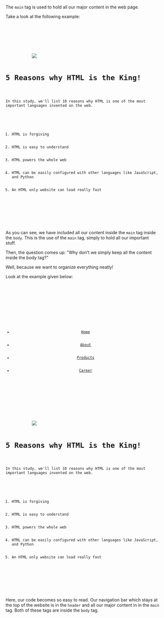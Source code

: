 The `main` tag is used to
hold all our major content
in the web page.

Take a look at the following example:

<codeblock language="html" type="lesson">
<code>
<html>
    <head>
    </head>
    <body>
        <main>
            <img src="#">
            <h1>5 Reasons why HTML is the King!</h1>
            <p>In this study, we'll list 10 reasons why HTML is one of the most important languages invented on the web.</p>
            <ol>
                <li>HTML is forgiving</li>
                <li>HTML is easy to understand</li>
                <li>HTML powers the whole web</li>
                <li>HTML can be easily configured with other languages like JavaScript, and Python</li>
                <li>An HTML only website can load really fast</li>
            </ol>
        </main>
    </body>
</html>
</code>
</codeblock>

As you can see, we have
included all our content inside the
`main` tag inside the `body`. This is
the use of the `main` tag, simply
to hold all our important stuff.

Then, the question comes up: "Why don't we
simply keep all the content inside the
body tag?"

Well, because we want to organize everything
neatly!

Look at the example given below:

<codeblock language="html" type="lesson">
<code>
<html>
    <head>
    </head>
    <body>
        <header>
        <ul>
            <li><a href="/home">Home</a></li>
            <li><a href="/about">About</a></li>
            <li><a href="/products">Products</a></li>
            <li><a href="/career">Career</a></li>
        </ul>
        </header>
        <main>
            <img src="#" >
            <h1>5 Reasons why HTML is the King!</h1>
            <p>In this study, we'll list 10 reasons why HTML is one of the most important languages invented on the web.</p>
            <ol>
                <li>HTML is forgiving</li>
                <li>HTML is easy to understand</li>
                <li>HTML powers the whole web</li>
                <li>HTML can be easily configured with other languages like JavaScript, and Python</li>
                <li>An HTML only website can load really fast</li>
            </ol>
        </main>
    </body>
</html>
</code>
</codeblock>

Here, our code becomes so easy to read.
Our navigation bar which stays at the top
of the website is in the `header` and all
our major content in in the `main` tag. Both of
these tags are inside the `body` tag.